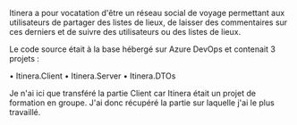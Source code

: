 Itinera a pour vocatation d'être un réseau social de voyage permettant aux utilisateurs de partager des listes de lieux, de laisser des commentaires sur ces derniers et de suivre des utilisateurs ou des listes de lieux.

Le code source était à la base hébergé sur Azure DevOps et contenait 3 projets :

• Itinera.Client
• Itinera.Server
• Itinera.DTOs

Je n'ai ici que transféré la partie Client car Itinera était un projet de formation en groupe. J'ai donc récupéré la partie sur laquelle j'ai le plus travaillé.
